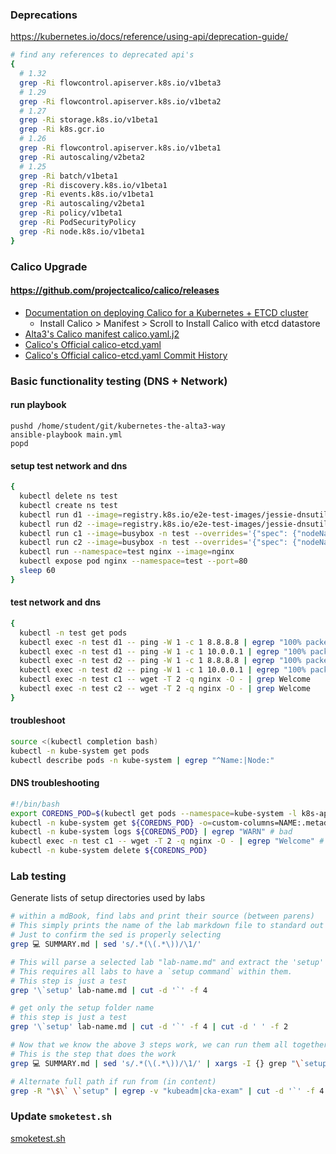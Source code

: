 ### Deprecations 

 https://kubernetes.io/docs/reference/using-api/deprecation-guide/

```bash
# find any references to deprecated api's
{
  # 1.32
  grep -Ri flowcontrol.apiserver.k8s.io/v1beta3
  # 1.29
  grep -Ri flowcontrol.apiserver.k8s.io/v1beta2
  # 1.27
  grep -Ri storage.k8s.io/v1beta1
  grep -Ri k8s.gcr.io
  # 1.26
  grep -Ri flowcontrol.apiserver.k8s.io/v1beta1
  grep -Ri autoscaling/v2beta2
  # 1.25
  grep -Ri batch/v1beta1
  grep -Ri discovery.k8s.io/v1beta1
  grep -Ri events.k8s.io/v1beta1
  grep -Ri autoscaling/v2beta1
  grep -Ri policy/v1beta1
  grep -Ri PodSecurityPolicy
  grep -Ri node.k8s.io/v1beta1
}
```

### Calico Upgrade

#### https://github.com/projectcalico/calico/releases

- [Documentation on deploying Calico for a Kubernetes + ETCD cluster](https://docs.tigera.io/calico/latest/getting-started/kubernetes/self-managed-onprem/onpremises#install-calico-with-etcd-datastore)
  - Install Calico > Manifest > Scroll to Install Calico with etcd datastore
- [Alta3's Calico manifest calico.yaml.j2](https://github.com/alta3/kubernetes-the-alta3-way/blob/main/roles/calico/templates/calico.yaml.j2) 
- [Calico's Official calico-etcd.yaml](https://github.com/projectcalico/calico/blob/master/manifests/calico-etcd.yaml)
- [Calico's Official calico-etcd.yaml Commit History](https://github.com/projectcalico/calico/commits/master/manifests/calico-etcd.yaml)


### Basic functionality testing (DNS + Network)

#### run playbook

```
pushd /home/student/git/kubernetes-the-alta3-way
ansible-playbook main.yml
popd
```

#### setup test network and dns

```bash
{ 
  kubectl delete ns test
  kubectl create ns test
  kubectl run d1 --image=registry.k8s.io/e2e-test-images/jessie-dnsutils:1.3 -n test --overrides='{"spec": {"nodeName": "node-1"} }' --command sleep 10000
  kubectl run d2 --image=registry.k8s.io/e2e-test-images/jessie-dnsutils:1.3 -n test --overrides='{"spec": {"nodeName": "node-2"} }' --command sleep 10000
  kubectl run c1 --image=busybox -n test --overrides='{"spec": {"nodeName": "node-1"} }' --command sleep 10000
  kubectl run c2 --image=busybox -n test --overrides='{"spec": {"nodeName": "node-2"} }' --command sleep 10000
  kubectl run --namespace=test nginx --image=nginx
  kubectl expose pod nginx --namespace=test --port=80
  sleep 60
}
```

#### test network and dns

```bash
{
  kubectl -n test get pods
  kubectl exec -n test d1 -- ping -W 1 -c 1 8.8.8.8 | egrep "100% packet loss"
  kubectl exec -n test d1 -- ping -W 1 -c 1 10.0.0.1 | egrep "100% packet loss" 
  kubectl exec -n test d2 -- ping -W 1 -c 1 8.8.8.8 | egrep "100% packet loss" 
  kubectl exec -n test d2 -- ping -W 1 -c 1 10.0.0.1 | egrep "100% packet loss" 
  kubectl exec -n test c1 -- wget -T 2 -q nginx -O - | grep Welcome
  kubectl exec -n test c2 -- wget -T 2 -q nginx -O - | grep Welcome
}
```

#### troubleshoot

```bash
source <(kubectl completion bash)
kubectl -n kube-system get pods
kubectl describe pods -n kube-system | egrep "^Name:|Node:"
```

#### DNS troubleshooting

```bash
#!/bin/bash
export COREDNS_POD=$(kubectl get pods --namespace=kube-system -l k8s-app=kube-dns -o name)
kubectl -n kube-system get ${COREDNS_POD} -o=custom-columns=NAME:.metadata.name,NODE:.spec.nodeName
kubectl -n kube-system logs ${COREDNS_POD} | egrep "WARN" # bad
kubectl exec -n test c1 -- wget -T 2 -q nginx -O - | egrep "Welcome" # good
kubectl -n kube-system delete ${COREDNS_POD}
```

### Lab testing

Generate lists of setup directories used by labs

```bash
# within a mdBook, find labs and print their source (between parens)
# This simply prints the name of the lab markdown file to standard out
# Just to confirm the sed is properly selecting
grep 💻 SUMMARY.md | sed 's/.*(\(.*\))/\1/'

# This will parse a selected lab "lab-name.md" and extract the 'setup' command argument.
# This requires all labs to have a `setup command` within them.
# This step is just a test
grep '\`setup' lab-name.md | cut -d '`' -f 4

# get only the setup folder name
# this step is just a test
grep '\`setup' lab-name.md | cut -d '`' -f 4 | cut -d ' ' -f 2

# Now that we know the above 3 steps work, we can run them all together as follows
# This is the step that does the work
grep 💻 SUMMARY.md | sed 's/.*(\(.*\))/\1/' | xargs -I {} grep "\`setup" {} | cut -d '`' -f 4 | cut -d ' ' -f 2 | shuf - | xargs -I {} echo -e "tl {}"

# Alternate full path if run from (in content)
grep -R "\$\` \`setup" | egrep -v "kubeadm|cka-exam" | cut -d '`' -f 4 | cut -d ' ' -f 2 | shuf - | xargs -I {} echo -e "tl {}"
```

### Update `smoketest.sh`

[smoketest.sh](https://github.com/alta3/kubernetes-the-alta3-way/blob/main/labs/scripts/smoketest.sh)

